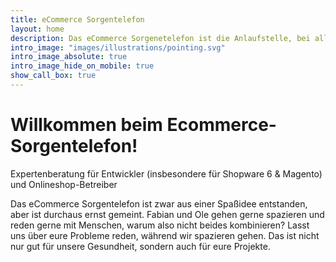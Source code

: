 ```yaml
---
title: eCommerce Sorgentelefon
layout: home
description: Das eCommerce Sorgenetelefon ist die Anlaufstelle, bei allen Fragen und Nöten rund um den Onlineshop
intro_image: "images/illustrations/pointing.svg"
intro_image_absolute: true
intro_image_hide_on_mobile: true
show_call_box: true
---
```


# Willkommen beim Ecommerce-Sorgentelefon!

Expertenberatung für Entwickler (insbesondere für Shopware 6 & Magento) und Onlineshop-Betreiber

Das eCommerce Sorgentelefon ist zwar aus einer Spaßidee entstanden, aber ist durchaus ernst gemeint. Fabian und Ole gehen gerne
spazieren und reden gerne mit Menschen, warum also nicht beides kombinieren? Lasst uns über eure Probleme reden, während
wir spazieren gehen. Das ist nicht nur gut für unsere Gesundheit, sondern auch für eure Projekte.
